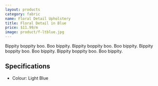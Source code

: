 ```yaml
---
layout: products
category: fabric
name: Floral Detail Upholstery
title: Floral Detail in Blue
price: $11.99/m
image: product/f-ltblue.jpg
---
```


Bippity boppity boo. Boo bippity. Bippity boppity boo. Boo bippity. Bippity boppity boo. Boo bippity. Bippity boppity boo. Boo bippity.

## Specifications

- Colour: Light Blue